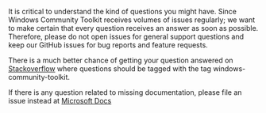 It is critical to understand the kind of questions you might have. Since Windows Community Toolkit receives volumes of issues regularly; we want to make certain that every question receives an answer as soon as possible. Therefore, please do not open issues for general support questions and keep our GitHub issues for bug reports and feature requests. 

There is a much better chance of getting your question answered on [Stackoverflow](https://stackoverflow.com/questions/tagged/windows-community-toolkit) where questions should be tagged with the tag windows-community-toolkit. 

If there is any question related to missing documentation, please file an issue instead at [Microsoft Docs](https://github.com/MicrosoftDocs/WindowsCommunityToolkitDocs/issues/new)
